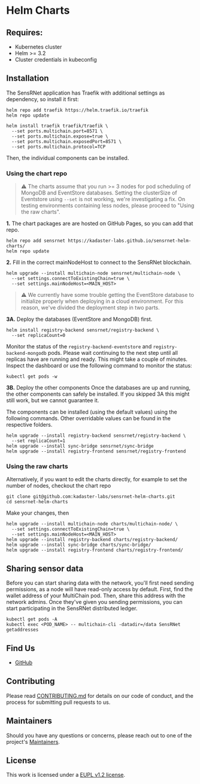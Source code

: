 # Helm Charts

## Requires:
- Kubernetes cluster
- Helm >= 3.2
- Cluster credentials in kubeconfig

## Installation
The SensRNet application has Traefik with additional settings as dependency, so install it first:
```
helm repo add traefik https://helm.traefik.io/traefik
helm repo update

helm install traefik traefik/traefik \
  --set ports.multichain.port=8571 \
  --set ports.multichain.expose=true \
  --set ports.multichain.exposedPort=8571 \
  --set ports.multichain.protocol=TCP
```

Then, the individual components can be installed. 
### Using the chart repo
> :warning: The charts assume that you run >= 3 nodes for pod scheduling of MongoDB and EventStore databases. Setting the clusterSize of Eventstore using `--set` is not working, we're investigating a fix. On testing environments containing less nodes, please proceed to "Using the raw charts".
> 
**1.** The chart packages are are hosted on GitHub Pages, so you can add that repo.
```
helm repo add sensrnet https://kadaster-labs.github.io/sensrnet-helm-charts/
helm repo update
```
**2.** Fill in the correct mainNodeHost to connect to the SensRNet blockchain.
```
helm upgrade --install multichain-node sensrnet/multichain-node \
  --set settings.connectToExistingChain=true \
  --set settings.mainNodeHost=<MAIN_HOST>
```

> :warning: We currently have some trouble getting the EventStore database to initialize properly when deploying in a cloud environment. For this reason, we've divided the deployment step in two parts.

**3A.** Deploy the databases (EventStore and MongoDB) first.
```
helm install registry-backend sensrnet/registry-backend \
  --set replicaCount=0
```
Monitor the status of the `registry-backend-eventstore` and `registry-backend-mongodb` pods. Please wait continuing to the next step until all replicas have are running and ready. This might take a couple of minutes. Inspect the dashboard or use the following command to monitor the status:
```
kubectl get pods -w
```

**3B.** Deploy the other components
Once the databases are up and running, the other components can safely be installed. If you skipped 3A this might still work, but we cannot guarantee it.

The components can be installed (using the default values) using the following commands. Other overridable values can be found in the respective folders.
```
helm upgrade --install registry-backend sensrnet/registry-backend \
  --set replicaCount=1
helm upgrade --install sync-bridge sensrnet/sync-bridge
helm upgrade --install registry-frontend sensrnet/registry-frontend
```

### Using the raw charts
Alternatively, if you want to edit the charts directly, for example to set the number of nodes, checkout the chart repo
```
git clone git@github.com:kadaster-labs/sensrnet-helm-charts.git
cd sensrnet-helm-charts
```
Make your changes, then
```
helm upgrade --install multichain-node charts/multichain-node/ \
  --set settings.connectToExistingChain=true \
  --set settings.mainNodeHost=<MAIN_HOST>
helm upgrade --install registry-backend charts/registry-backend/
helm upgrade --install sync-bridge charts/sync-bridge/
helm upgrade --install registry-frontend charts/registry-frontend/
```

## Sharing sensor data
Before you can start sharing data with the network, you'll first need sending permissions, as a node will have read-only access by default. First, find the wallet address of your MultiChain pod. Then, share this address with the network admins. Once they've given you sending permissions, you can start participating in the SensRNet distributed ledger.

```
kubectl get pods -A
kubectl exec <POD_NAME> -- multichain-cli -datadir=/data SensRNet getaddresses
```
## Find Us

* [GitHub](https://github.com/kadaster-labs/sensrnet-home)

## Contributing

Please read [CONTRIBUTING.md](CONTRIBUTING.md) for details on our code of conduct, and the process for submitting pull requests to us.

## Maintainers <a name="maintainers"></a>

Should you have any questions or concerns, please reach out to one of the project's [Maintainers](./MAINTAINERS.md).

## License

This work is licensed under a [EUPL v1.2 license](./LICENSE.md).
